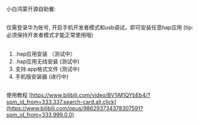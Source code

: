 小白鸿蒙开源自助餐: 
##
仅需登录华为账号, 开启手机开发者模式和usb调试，即可安装任意hap应用
(tip: 必须保持开发者模式才能正常使用哦)
##
1. .hap应用安装 （测试中）
2. .hap应用无线安装 (测试中)
3. 支持.app格式文件 (测试中)
4. 手机版安装器 (进行中)


##
使用教程
[https://www.bilibili.com/video/BV1jM1QYbEb4/?spm_id_from=333.337.search-card.all.click](https://www.bilibili.com/opus/986293734378307591?spm_id_from=333.999.0.0)

